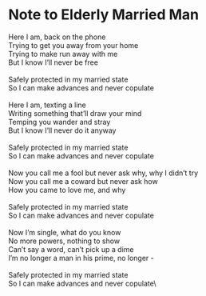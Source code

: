 # Note to Elderly Married Man

Here I am, back on the phone\
Trying to get you away from your home\
Trying to make run away with me\
But I know I’ll never be free\
\
Safely protected in my married state\
So I can make advances and never copulate\
\
Here I am, texting a line\
Writing something that’ll draw your mind\
Temping you wander and stray\
But I know I’ll never do it anyway\
\
Safely protected in my married state\
So I can make advances and never copulate\
\
Now you call me a fool but never ask why, why I didn’t try\
Now you call me a coward but never ask how\
How you came to love me, and why\
\
Safely protected in my married state\
So I can make advances and never copulate\
\
Now I’m single, what do you know\
No more powers, nothing to show\
Can’t say a word, can’t pick up a dime\
I’m no longer a man in his prime, no longer -\
\
Safely protected in my married state\
So I can make advances and never copulate\

